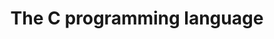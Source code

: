 ---
type: book
publisher: "Prentice Hall"
title: "The C programming language"
isbn: 978-0131103627
year: 1988
authors:
  - name: Kernighan
    first: Brian W.
  - name: Ritchie
    first: Dennis M.
---
